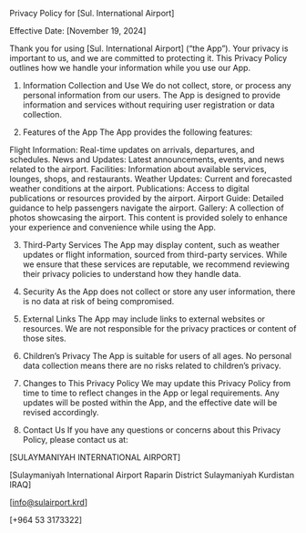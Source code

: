 Privacy Policy for [Sul. International Airport]

Effective Date: [November 19, 2024]

Thank you for using [Sul. International Airport] (“the App”). Your privacy is important to us, and we are committed to protecting it. This Privacy Policy outlines how we handle your information while you use our App.

1. Information Collection and Use
We do not collect, store, or process any personal information from our users. The App is designed to provide information and services without requiring user registration or data collection.

2. Features of the App
The App provides the following features:

Flight Information: Real-time updates on arrivals, departures, and schedules.
News and Updates: Latest announcements, events, and news related to the airport.
Facilities: Information about available services, lounges, shops, and restaurants.
Weather Updates: Current and forecasted weather conditions at the airport.
Publications: Access to digital publications or resources provided by the airport.
Airport Guide: Detailed guidance to help passengers navigate the airport.
Gallery: A collection of photos showcasing the airport.
This content is provided solely to enhance your experience and convenience while using the App.

3. Third-Party Services
The App may display content, such as weather updates or flight information, sourced from third-party services. While we ensure that these services are reputable, we recommend reviewing their privacy policies to understand how they handle data.

4. Security
As the App does not collect or store any user information, there is no data at risk of being compromised.

5. External Links
The App may include links to external websites or resources. We are not responsible for the privacy practices or content of those sites.

6. Children’s Privacy
The App is suitable for users of all ages. No personal data collection means there are no risks related to children’s privacy.

7. Changes to This Privacy Policy
We may update this Privacy Policy from time to time to reflect changes in the App or legal requirements. Any updates will be posted within the App, and the effective date will be revised accordingly.

8. Contact Us
If you have any questions or concerns about this Privacy Policy, please contact us at:

[SULAYMANIYAH INTERNATIONAL AIRPORT]

[Sulaymaniyah International Airport Raparin District Sulaymaniyah Kurdistan IRAQ]

[info@sulairport.krd]

[+964 53 3173322]
